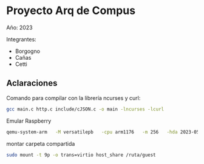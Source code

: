 # Proyecto Arq de Compus
Año: 2023

Integrantes:
- Borgogno
- Cañas
- Cetti

## Aclaraciones

Comando para compilar con la librería ncurses y curl:
```bash
gcc main.c http.c include/cJSON.c -o main -lncurses -lcurl
```  

Emular Raspberry
```bash
qemu-system-arm   -M versatilepb   -cpu arm1176   -m 256   -hda 2023-05-03-raspios-bullseye-armhf.img -net nic  -net user   -dtb versatile-pb-buster.dtb   -kernel kernel-qemu-4.19.50-buster   -append 'root=/dev/sda2 panic=1'   -no-reboot -virtfs local,path=shared_files,security_model=none,mount_tag=host_share
``` 

montar carpeta compartida
```bash
sudo mount -t 9p -o trans=virtio host_share /ruta/guest
``` 